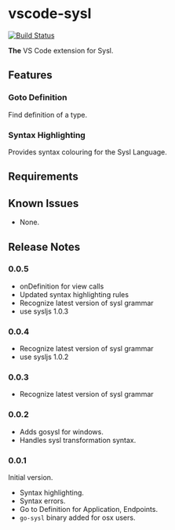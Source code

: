 # vscode-sysl

[![Build Status](https://travis-ci.org/anz-bank/vscode-sysl.svg?branch=master)](https://travis-ci.org/anz-bank/vscode-sysl)

**The** VS Code extension for Sysl.

## Features

### Goto Definition

Find definition of a type.

### Syntax Highlighting

Provides syntax colouring for the Sysl Language.

## Requirements

## Known Issues
- None.

## Release Notes

### 0.0.5
- onDefinition for view calls
- Updated syntax highlighting rules
- Recognize latest version of sysl grammar
- use sysljs 1.0.3

### 0.0.4
- Recognize latest version of sysl grammar
- use sysljs 1.0.2

### 0.0.3
- Recognize latest version of sysl grammar

### 0.0.2
- Adds gosysl for windows.
- Handles sysl transformation syntax.

### 0.0.1

Initial version.
- Syntax highlighting.
- Syntax errors.
- Go to Definition for Application, Endpoints.
- `go-sysl` binary added for osx users.
